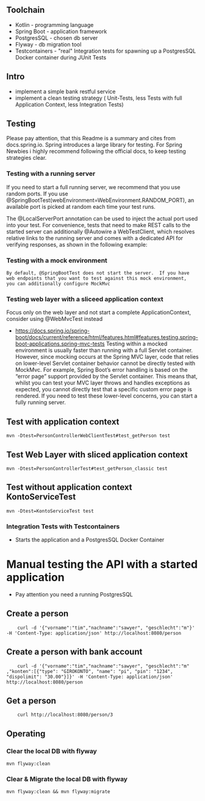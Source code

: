 ## Toolchain
- Kotlin - programming language
- Spring Boot - application framework
- PostgresSQL - chosen db server
- Flyway - db migration tool
- Testcontainers - "real" Integration tests for spawning up a PostgresSQL Docker container during JUnit Tests

## Intro
 - implement a simple bank restful service
 - implement a clean testing strategy ( Unit-Tests, less Tests with full Application Context, less Integration Tests)
 

## Testing
Please pay attention, that this Readme is a summary and cites from docs.spring.io.
Spring introduces a large library for testing.
For Spring Newbies i highly recommend following the official docs, to keep testing strategies clear.

### Testing with a running server
If you need to start a full running server, we recommend that you use random ports.
If you use @SpringBootTest(webEnvironment=WebEnvironment.RANDOM_PORT), an available port is picked at random each time your test runs.

The @LocalServerPort annotation can be used to inject the actual port used into your test.
For convenience, tests that need to make REST calls to the started server can 
additionally @Autowire a WebTestClient, which resolves relative links to the running server 
and comes with a dedicated API for verifying responses, as shown in the following example:
### Testing with a mock environment
`By default, @SpringBootTest does not start the server. 
If you have web endpoints that you want to test against this mock environment, 
you can additionally configure MockMvc`

### Testing web layer with a sliceed application context 
Focus only on the web layer and not start a complete ApplicationContext, consider using @WebMvcTest instead
  - https://docs.spring.io/spring-boot/docs/current/reference/html/features.html#features.testing.spring-boot-applications.spring-mvc-tests
Testing within a mocked environment is usually faster than running with a full Servlet container.
However, since mocking occurs at the Spring MVC layer, 
code that relies on lower-level Servlet container behavior cannot be directly tested with MockMvc.
For example, Spring Boot’s error handling is based on the “error page” support provided by the Servlet container. 
This means that, whilst you can test your MVC layer throws and handles exceptions as expected, you cannot directly test 
that a specific custom error page is rendered. If you need to test these lower-level concerns, you can start a 
fully running server.

## Test with application context
```
mvn -Dtest=PersonControllerWebClientTest#test_getPerson test
```

## Test Web Layer with sliced application context
```
mvn -Dtest=PersonControllerTest#test_getPerson_classic test
```
## Test without application context KontoServiceTest
```
mvn -Dtest=KontoServiceTest test
```

### Integration Tests with Testcontainers
- Starts the application and a PostgresSQL Docker Container

# Manual testing the API with a started application
- Pay attention you need a running PostgresSQL

## Create a person
```
    curl -d '{"vorname":"tim","nachname":"sawyer", "geschlecht":"m"}' -H 'Content-Type: application/json' http://localhost:8080/person
```

## Create a person with bank account
```
    curl -d '{"vorname":"tim","nachname":"sawyer", "geschlecht":"m" ,"konten":[{"type": "GIROKONTO", "name": "pi", "pin": "1234", "dispolimit": "30.00"}]}' -H 'Content-Type: application/json' http://localhost:8080/person
```

## Get a person
```
    curl http://localhost:8080/person/3
```

## Operating
### Clear the local DB with flyway
```
mvn flyway:clean
```
### Clear & Migrate the local DB with flyway
```
mvn flyway:clean && mvn flyway:migrate
```